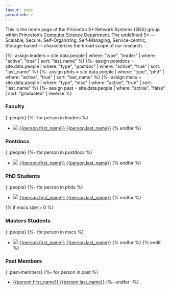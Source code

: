```yaml
---
layout: page
permalink: /
---
```


This is the home page of the Princeton S\* Network Systems (SNS) group within
Princeton’s [Computer Science Department](http://www.cs.princeton.edu/). The
undefined S\* — Scalable, Secure, Self-Organizing, Self-Managing,
Service-centric, Storage-based — characterizes the broad scope of our research.


{%- assign leaders = site.data.people | where: "type", "leader" | where: "active", "true" | sort: "last_name" %}
{%- assign postdocs = site.data.people | where: "type", "postdoc" | where: "active", "true" | sort: "last_name" %}
{%- assign phds = site.data.people | where: "type", "phd" | where: "active", "true" | sort: "last_name" %}
{%- assign mscs = site.data.people | where: "type", "msc" | where: "active", "true" | sort: "last_name" %}
{%- assign past = site.data.people | where: "active", "false" | sort: "graduated" | reverse %}

### Faculty

{:.people}
  {%- for person in leaders %}
  * ![]({{person.picture}}) [{{person.first_name}} {{person.last_name}}]({{person.url}})
  {% endfor %}

### Postdocs

{:.people}
  {%- for person in postdocs %}
  * ![]({{person.picture}}) [{{person.first_name}} {{person.last_name}}]({{person.url}})
  {% endfor %}

### PhD Students

{:.people}
  {%- for person in phds %}
  * ![]({{person.picture}}) [{{person.first_name}} {{person.last_name}}]({{person.url}})
  {% endfor %}

{% if mscs.size > 0 %}
### Masters Students

{:.people}
  {%- for person in mscs %}
  * ![]({{person.picture}}) [{{person.first_name}} {{person.last_name}}]({{person.url}})
  {% endfor %}
{% endif %}

### Past Members

{:.past-members}
{%- for person in past %}
* [{{person.first_name}} {{person.last_name}}]({{person.url}})
{%- endfor -%}

